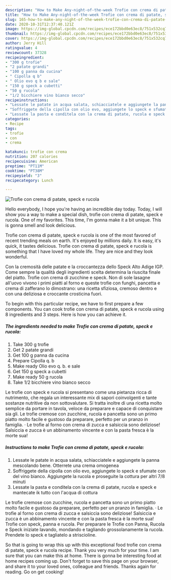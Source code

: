 ```yaml
---
description: "How to Make Any-night-of-the-week Trofie con crema di patate, speck e rucola"
title: "How to Make Any-night-of-the-week Trofie con crema di patate, speck e rucola"
slug: 165-how-to-make-any-night-of-the-week-trofie-con-crema-di-patate-speck-e-rucola
date: 2020-10-31T12:37:40.121Z
image: https://img-global.cpcdn.com/recipes/ece172bbd0e63ec8/751x532cq70/trofie-con-crema-di-patate-speck-e-rucola-recipe-main-photo.jpg
thumbnail: https://img-global.cpcdn.com/recipes/ece172bbd0e63ec8/751x532cq70/trofie-con-crema-di-patate-speck-e-rucola-recipe-main-photo.jpg
cover: https://img-global.cpcdn.com/recipes/ece172bbd0e63ec8/751x532cq70/trofie-con-crema-di-patate-speck-e-rucola-recipe-main-photo.jpg
author: Jerry Hill
ratingvalue: 4
reviewcount: 37328
recipeingredient:
- "300 g trofie"
- "2 patate grandi"
- "100 g panna da cucina"
- " Cipolla q b"
- " Olio evo q b e sale"
- "150 g speck a cubetti"
- "50 g rucola"
- "1/2 bicchiere vino bianco secco"
recipeinstructions:
- "Lessate le patate in acqua salata, schiacciatele e aggiungete la panna mescolando bene. Otterrete una crema omogenea"
- "Soffriggete della cipolla con olio evo, aggiungete lo speck e sfumate con del vino bianco. Aggiungete la rucola e proseguite la cottura per altri 7/8 minuti"
- "Lessate la pasta e conditela con la crema di patate, rucola e speck e mantecate ik tutto con l&#39;acqua di cottura"
categories:
- Recipe
tags:
- trofie
- con
- crema

katakunci: trofie con crema 
nutrition: 207 calories
recipecuisine: American
preptime: "PT11M"
cooktime: "PT38M"
recipeyield: "3"
recipecategory: Lunch

---
```



![Trofie con crema di patate, speck e rucola](https://img-global.cpcdn.com/recipes/ece172bbd0e63ec8/751x532cq70/trofie-con-crema-di-patate-speck-e-rucola-recipe-main-photo.jpg)

Hello everybody, I hope you're having an incredible day today. Today, I will show you a way to make a special dish, trofie con crema di patate, speck e rucola. One of my favorites. This time, I'm gonna make it a bit unique. This is gonna smell and look delicious.

Trofie con crema di patate, speck e rucola is one of the most favored of recent trending meals on earth. It's enjoyed by millions daily. It is easy, it's quick, it tastes delicious. Trofie con crema di patate, speck e rucola is something that I have loved my whole life. They are nice and they look wonderful.

Con la cremosità delle patate e la croccantezza dello Speck Alto Adige IGP. Come sempre la qualità degli ingredienti scelta determina la riuscita finale del piatto. Trofie con crema di zucchine e speck. Non di sole lasagne all&#39;uovo vivono i primi piatti al forno e queste trofie con funghi, pancetta e crema di zafferano lo dimostrano: una ricetta sfiziosa, cremoso dentro e con una deliziosa e croccante crosticina fuori.


To begin with this particular recipe, we have to first prepare a few components. You can cook trofie con crema di patate, speck e rucola using 8 ingredients and 3 steps. Here is how you can achieve it.

<!--inarticleads1-->

##### The ingredients needed to make Trofie con crema di patate, speck e rucola:

1. Take 300 g trofie
1. Get 2 patate grandi
1. Get 100 g panna da cucina
1. Prepare  Cipolla q. b
1. Make ready  Olio evo q. b. e sale
1. Get 150 g speck a cubetti
1. Make ready 50 g rucola
1. Take 1/2 bicchiere vino bianco secco


Le trofie con speck e rucola si presentano come una pietanza ricca di nutrimento, che regala un interessante mix di sapori coinvolgenti e tante sostanze nutritive da non sottovalutare. Si tratta inoltre di una ricetta molto semplice da portare in tavola, veloce da preparare e capace di conquistare sia gli. Le trofie cremose con zucchine, rucola e pancetta sono un primo piatto molto facile e gustoso da preparare, perfetto per un pranzo in famiglia. · Le trofie al forno con crema di zucca e salsiccia sono deliziose! Salsiccia e zucca è un abbinamento vincente e con la pasta fresca è la morte sua! 

<!--inarticleads2-->

##### Instructions to make Trofie con crema di patate, speck e rucola:

1. Lessate le patate in acqua salata, schiacciatele e aggiungete la panna mescolando bene. Otterrete una crema omogenea
1. Soffriggete della cipolla con olio evo, aggiungete lo speck e sfumate con del vino bianco. Aggiungete la rucola e proseguite la cottura per altri 7/8 minuti
1. Lessate la pasta e conditela con la crema di patate, rucola e speck e mantecate ik tutto con l&#39;acqua di cottura


Le trofie cremose con zucchine, rucola e pancetta sono un primo piatto molto facile e gustoso da preparare, perfetto per un pranzo in famiglia. · Le trofie al forno con crema di zucca e salsiccia sono deliziose! Salsiccia e zucca è un abbinamento vincente e con la pasta fresca è la morte sua! Trofie con speck, panna e rucola. Per preparare le Trofie con Panna, Rucola e Speck iniziate lavando, mondando e tagliando grossolanamente la rucola. Prendete lo speck e tagliatelo a striscioline. 

So that is going to wrap this up with this exceptional food trofie con crema di patate, speck e rucola recipe. Thank you very much for your time. I am sure that you can make this at home. There is gonna be interesting food at home recipes coming up. Don't forget to save this page on your browser, and share it to your loved ones, colleague and friends. Thanks again for reading. Go on get cooking!
